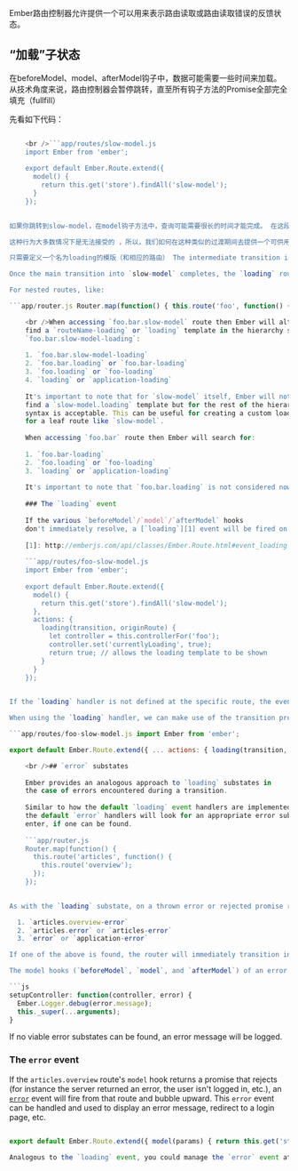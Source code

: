 Ember路由控制器允许提供一个可以用来表示路由读取或路由读取错误的反馈状态。

## “加载”子状态

在beforeModel、model、afterModel钩子中，数据可能需要一些时间来加载。 从技术角度来说，路由控制器会暂停跳转，直至所有钩子方法的Promise全部完全填充（fullfill）

先看如下代码：

```app/router.js Router.map(function() { this.route('slow-model'); });

    <br />```app/routes/slow-model.js
    import Ember from 'ember';
    
    export default Ember.Route.extend({
      model() {
        return this.get('store').findAll('slow-model');
      }
    });
    

如果你跳转到slow-model，在model钩子方法中，查询可能需要很长的时间才能完成。 在这段时间里，用户界面并不能体现出现在正在发生的任何事情。 如果你在刷新后进入此路由，您的页面将会是一片空白，因为你并没有完全实际进入任何路由，没有任何模版会被渲染。 如果你从另一个路由跳转到slow-model，在模型完全加载之前，你仍然会看到前一个路由的模版，然后，boom，slow-model的模版会突然完全显示出来。

这种行为大多数情况下是无法接受的 ，所以，我们如何在这种类似的过渡期间去提供一个可供用户感知的视觉反馈呢？

只需要定义一个名为loading的模版（和相应的路由） The intermediate transition into the loading substate happens immediately (synchronously), the URL won't be updated, and, unlike other transitions, the currently active transition won't be aborted.

Once the main transition into `slow-model` completes, the `loading` route will be exited and the transition to `slow-model` will continue.

For nested routes, like:

```app/router.js Router.map(function() { this.route('foo', function() { this.route('bar', function() { this.route('slow-model'); }); }); });

    <br />When accessing `foo.bar.slow-model` route then Ember will alternate trying to
    find a `routeName-loading` or `loading` template in the hierarchy starting with
    `foo.bar.slow-model-loading`:
    
    1. `foo.bar.slow-model-loading`
    2. `foo.bar.loading` or `foo.bar-loading`
    3. `foo.loading` or `foo-loading`
    4. `loading` or `application-loading`
    
    It's important to note that for `slow-model` itself, Ember will not try to
    find a `slow-model.loading` template but for the rest of the hierarchy either
    syntax is acceptable. This can be useful for creating a custom loading screen
    for a leaf route like `slow-model`.
    
    When accessing `foo.bar` route then Ember will search for:
    
    1. `foo.bar-loading`
    2. `foo.loading` or `foo-loading`
    3. `loading` or `application-loading`
    
    It's important to note that `foo.bar.loading` is not considered now.
    
    ### The `loading` event
    
    If the various `beforeModel`/`model`/`afterModel` hooks
    don't immediately resolve, a [`loading`][1] event will be fired on that route.
    
    [1]: http://emberjs.com/api/classes/Ember.Route.html#event_loading
    
    ```app/routes/foo-slow-model.js
    import Ember from 'ember';
    
    export default Ember.Route.extend({
      model() {
        return this.get('store').findAll('slow-model');
      },
      actions: {
        loading(transition, originRoute) {
          let controller = this.controllerFor('foo');
          controller.set('currentlyLoading', true);
          return true; // allows the loading template to be shown
        }
      }
    });
    

If the `loading` handler is not defined at the specific route, the event will continue to bubble above a transition's parent route, providing the `application` route the opportunity to manage it.

When using the `loading` handler, we can make use of the transition promise to know when the loading event is over:

```app/routes/foo-slow-model.js import Ember from 'ember';

export default Ember.Route.extend({ ... actions: { loading(transition, originRoute) { let controller = this.controllerFor('foo'); controller.set('currentlyLoading', true); transition.promise.finally(function() { controller.set('currentlyLoading', false); }); } } });

    <br />## `error` substates
    
    Ember provides an analogous approach to `loading` substates in
    the case of errors encountered during a transition.
    
    Similar to how the default `loading` event handlers are implemented,
    the default `error` handlers will look for an appropriate error substate to
    enter, if one can be found.
    
    ```app/router.js
    Router.map(function() {
      this.route('articles', function() {
        this.route('overview');
      });
    });
    

As with the `loading` substate, on a thrown error or rejected promise returned from the `articles.overview` route's `model` hook (or `beforeModel` or `afterModel`) Ember will look for an error template or route in the following order:

  1. `articles.overview-error`
  2. `articles.error` or `articles-error`
  3. `error` or `application-error`

If one of the above is found, the router will immediately transition into that substate (without updating the URL). The "reason" for the error (i.e. the exception thrown or the promise reject value) will be passed to that error state as its `model`.

The model hooks (`beforeModel`, `model`, and `afterModel`) of an error substate are not called. Only the `setupController` method of the error substate is called with the `error` as the model. See example below:

```js
setupController: function(controller, error) {
  Ember.Logger.debug(error.message);
  this._super(...arguments);
}
```

If no viable error substates can be found, an error message will be logged.

### The `error` event

If the `articles.overview` route's `model` hook returns a promise that rejects (for instance the server returned an error, the user isn't logged in, etc.), an [`error`](http://emberjs.com/api/classes/Ember.Route.html#event_error) event will fire from that route and bubble upward. This `error` event can be handled and used to display an error message, redirect to a login page, etc.

```app/routes/articles-overview.js import Ember from 'ember';

export default Ember.Route.extend({ model(params) { return this.get('store').findAll('privileged-model'); }, actions: { error(error, transition) { if (error.status === '403') { this.replaceWith('login'); } else { // Let the route above this handle the error. return true; } } } }); ```

Analogous to the `loading` event, you could manage the `error` event at the application level to avoid writing the same code for multiple routes.